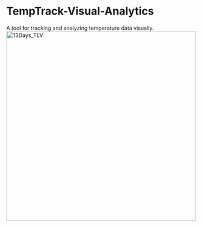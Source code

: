 # TempTrack-Visual-Analytics
A tool for tracking and analyzing temperature data visually.
<img width="500" alt="13Days_TLV" src="https://github.com/Masanbat12/TempTrack-Visual-Analytics/assets/93978448/9c70ec87-e4ad-40d9-9db3-b4a23d65ba94">
